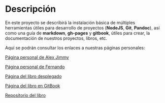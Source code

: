 # Descripción
En este proyecto se describirá la instalación básica de múltiples herramientas útiles para desarrollo de proyectos (**NodeJS**, **Git**, **Pandoc**), así como una guía de **markdown**, **gh-pages** y **gitbook**, útiles para crear, la documentación de nuestros proyectos, libros, etc.

Aquí se podrán consultar los enlaces a nuestras páginas personales:

[Página personal de Alex Jimmy](https://didream.github.io)

[Página personal de Fernando](https://alu100897975.github.io)

[Página del libro desplegado](https://ull-esit-dsi-1617.github.io/tareas-iniciales-jimmy)

[Página del libro en GitBook](https://didream.gitbooks.io/gitbook-gh-pages/content/)

[Repositorio del libro](https://github.com/ull-esit-dsi-1617/tareas-iniciales-jimmy)